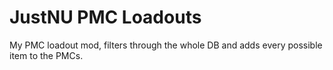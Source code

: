 # JustNU PMC Loadouts
My PMC loadout mod, filters through the whole DB and adds every possible item to the PMCs.
